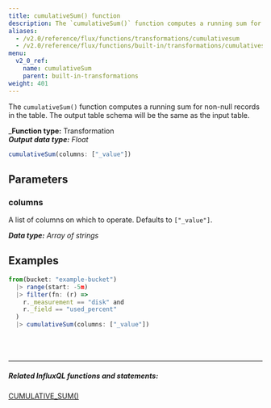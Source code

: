 ```yaml
---
title: cumulativeSum() function
description: The `cumulativeSum()` function computes a running sum for non-null records in the table.
aliases:
  - /v2.0/reference/flux/functions/transformations/cumulativesum
  - /v2.0/reference/flux/functions/built-in/transformations/cumulativesum/
menu:
  v2_0_ref:
    name: cumulativeSum
    parent: built-in-transformations
weight: 401
---
```


The `cumulativeSum()` function computes a running sum for non-null records in the table.
The output table schema will be the same as the input table.

_**Function type:** Transformation  
_**Output data type:** Float_

```js
cumulativeSum(columns: ["_value"])
```

## Parameters

### columns
A list of columns on which to operate.
Defaults to `["_value"]`.

_**Data type:** Array of strings_

## Examples
```js
from(bucket: "example-bucket")
  |> range(start: -5m)
  |> filter(fn: (r) =>
    r._measurement == "disk" and
    r._field == "used_percent"
  )
  |> cumulativeSum(columns: ["_value"])
```

<hr style="margin-top:4rem"/>

##### Related InfluxQL functions and statements:
[CUMULATIVE_SUM()](https://docs.influxdata.com/influxdb/latest/query_language/functions/#cumulative-sum)

